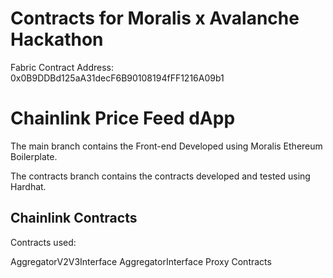 # Contracts for Moralis x Avalanche Hackathon

Fabric Contract Address: 0x0B9DDBd125aA31decF6B90108194fFF1216A09b1
# Chainlink Price Feed dApp


The main branch contains the Front-end Developed using Moralis Ethereum Boilerplate.

The contracts branch contains the contracts developed and tested using Hardhat.

## Chainlink Contracts

Contracts used:

AggregatorV2V3Interface
AggregatorInterface
Proxy Contracts